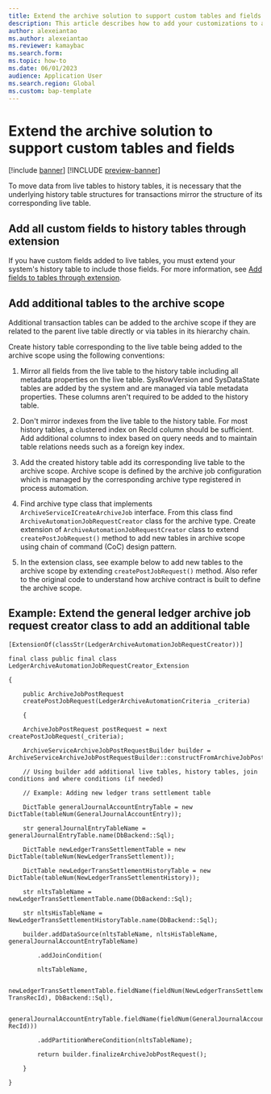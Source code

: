 ```yaml
---
title: Extend the archive solution to support custom tables and fields
description: This article describes how to add your customizations to archive processes.
author: alexeiantao
ms.author: alexeiantao
ms.reviewer: kamaybac
ms.search.form: 
ms.topic: how-to
ms.date: 06/01/2023
audience: Application User
ms.search.region: Global
ms.custom: bap-template
---
```


# Extend the archive solution to support custom tables and fields

[!include [banner](../includes/banner.md)]
[!INCLUDE [preview-banner](../includes/preview-banner.md)]

To move data from live tables to history tables, it is necessary that the underlying history table structures for transactions mirror the structure of its corresponding live table.

## Add all custom fields to history tables through extension

If you have custom fields added to live tables, you must extend your system's history table to include those fields. For more information, see [Add fields to tables through extension](../extensibility/add-field-extension.md).

## Add additional tables to the archive scope

Additional transaction tables can be added to the archive scope if they are related to the parent live table directly or via tables in its hierarchy chain.

Create history table corresponding to the live table being added to the archive scope using the following conventions:

1. Mirror all fields from the live table to the history table including all metadata properties on the live table. SysRowVersion and SysDataState tables are added by the system and are managed via table
metadata properties. These columns aren't required to be added to the history table.

1. Don't mirror indexes from the live table to the history table. For most history tables, a clustered index on RecId column should be sufficient. Add additional columns to index based on query needs and to
maintain table relations needs such as a foreign key index.

1. Add the created history table add its corresponding live table to the archive scope. Archive scope is defined by the archive job configuration which is managed by the corresponding archive type registered in process automation.

1. Find archive type class that implements `ArchiveServiceICreateArchiveJob` interface. From this class find `ArchiveAutomationJobRequestCreator` class for the archive type. Create extension of `ArchiveAutomationJobRequestCreator` class to extend `createPostJobRequest()` method to add new tables in archive scope using chain of command (CoC) design pattern.

1. In the extension class, see example below to add new tables to the archive scope by extending `createPostJobRequest()` method. Also refer to the original code to understand how archive contract is built to define the archive scope.

## Example: Extend the general ledger archive job request creator class to add an additional table

<!-- TODO get the code snip here. -->
<!-- KFM: Is the following code the code you mean? Is this X++? Should we add some indenting? Do I see incorrect carriage returns here? -->

```xpp
[ExtensionOf(classStr(LedgerArchiveAutomationJobRequestCreator))]

final class public final class
LedgerArchiveAutomationJobRequestCreator_Extension

{

    public ArchiveJobPostRequest
    createPostJobRequest(LedgerArchiveAutomationCriteria _criteria)

    {

    ArchiveJobPostRequest postRequest = next createPostJobRequest(_criteria);

    ArchiveServiceArchiveJobPostRequestBuilder builder = ArchiveServiceArchiveJobPostRequestBuilder::constructFromArchiveJobPostRequest(postRequest);

    // Using builder add additional live tables, history tables, join conditions and where conditions (if needed)

    // Example: Adding new ledger trans settlement table

    DictTable generalJournalAccountEntryTable = new DictTable(tableNum(GeneralJournalAccountEntry));

    str generalJournalEntryTableName = generalJournalEntryTable.name(DbBackend::Sql);

    DictTable newLedgerTransSettlementTable = new DictTable(tableNum(NewLedgerTransSettlement));

    DictTable newLedgerTransSettlementHistoryTable = new DictTable(tableNum(NewLedgerTransSettlementHistory));

    str nltsTableName = newLedgerTransSettlementTable.name(DbBackend::Sql);

    str nltsHisTableName = NewLedgerTransSettlementHistoryTable.name(DbBackend::Sql);

    builder.addDataSource(nltsTableName, nltsHisTableName, generalJournalAccountEntryTableName)

        .addJoinCondition(

        nltsTableName,

        newLedgerTransSettlementTable.fieldName(fieldNum(NewLedgerTransSettlement, TransRecId), DbBackend::Sql),

        generalJournalAccountEntryTable.fieldName(fieldNum(GeneralJournalAccountEntry, RecId)))

        .addPartitionWhereCondition(nltsTableName);

        return builder.finalizeArchiveJobPostRequest();

    }

}
```
